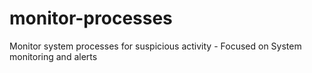 # monitor-processes
Monitor system processes for suspicious activity - Focused on System monitoring and alerts
